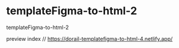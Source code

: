 # templateFigma-to-html-2
templateFigma-to-html-2

preview index // https://dorail-templatefigma-to-html-4.netlify.app/

